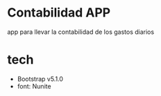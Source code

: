 # Contabilidad APP

app para llevar la contabilidad de los gastos diarios

# tech
* Bootstrap v5.1.0 
* font: Nunite